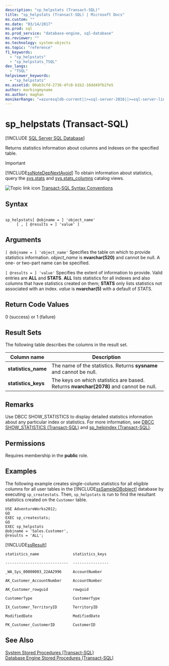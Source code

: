 ```yaml
---
description: "sp_helpstats (Transact-SQL)"
title: "sp_helpstats (Transact-SQL) | Microsoft Docs"
ms.custom: ""
ms.date: "03/14/2017"
ms.prod: sql
ms.prod_service: "database-engine, sql-database"
ms.reviewer: ""
ms.technology: system-objects
ms.topic: "reference"
f1_keywords: 
  - "sp_helpstats"
  - "sp_helpstats_TSQL"
dev_langs: 
  - "TSQL"
helpviewer_keywords: 
  - "sp_helpstats"
ms.assetid: 00ab3cfd-2736-4fc0-b1b2-16dd49fb2fe5
author: markingmyname
ms.author: maghan
monikerRange: "=azuresqldb-current||>=sql-server-2016||>=sql-server-linux-2017||=azuresqldb-mi-current"
---
```

# sp_helpstats (Transact-SQL)
[!INCLUDE [SQL Server SQL Database](../../includes/applies-to-version/sql-asdb.md)]

  Returns statistics information about columns and indexes on the specified table.  
  
> [!IMPORTANT]  
>  [!INCLUDE[ssNoteDepNextAvoid](../../includes/ssnotedepnextavoid-md.md)] To obtain information about statistics, query the [sys.stats](../../relational-databases/system-catalog-views/sys-stats-transact-sql.md) and [sys.stats_columns](../../relational-databases/system-catalog-views/sys-stats-columns-transact-sql.md) catalog views.  
  
 ![Topic link icon](../../database-engine/configure-windows/media/topic-link.gif "Topic link icon") [Transact-SQL Syntax Conventions](../../t-sql/language-elements/transact-sql-syntax-conventions-transact-sql.md)  
  
## Syntax  
  
```  
  
sp_helpstats[ @objname = ] 'object_name'   
     [ , [ @results = ] 'value' ]  
```  
  
## Arguments  
`[ @objname = ] 'object_name'`
 Specifies the table on which to provide statistics information. *object_name* is **nvarchar(520)** and cannot be null. A one- or two-part name can be specified.  
  
`[ @results = ] 'value'`
 Specifies the extent of information to provide. Valid entries are **ALL** and **STATS**. **ALL** lists statistics for all indexes and also columns that have statistics created on them; **STATS** only lists statistics not associated with an index. *value* is **nvarchar(5)** with a default of STATS.  
  
## Return Code Values  
 0 (success) or 1 (failure)  
  
## Result Sets  
 The following table describes the columns in the result set.  
  
|Column name|Description|  
|-----------------|-----------------|  
|**statistics_name**|The name of the statistics. Returns **sysname** and cannot be null.|  
|**statistics_keys**|The keys on which statistics are based. Returns **nvarchar(2078)** and cannot be null.|  
  
## Remarks  
 Use DBCC SHOW_STATISTICS to display detailed statistics information about any particular index or statistics. For more information, see [DBCC SHOW_STATISTICS &#40;Transact-SQL&#41;](../../t-sql/database-console-commands/dbcc-show-statistics-transact-sql.md) and [sp_helpindex &#40;Transact-SQL&#41;](../../relational-databases/system-stored-procedures/sp-helpindex-transact-sql.md).  
  
## Permissions  
 Requires membership in the **public** role.  
  
## Examples  
 The following example creates single-column statistics for all eligible columns for all user tables in the [!INCLUDE[ssSampleDBobject](../../includes/sssampledbobject-md.md)] database by executing `sp_createstats`. Then, `sp_helpstats` is run to find the resultant statistics created on the `Customer` table.  
  
```  
USE AdventureWorks2012;  
GO  
EXEC sp_createstats;  
GO  
EXEC sp_helpstats   
@objname = 'Sales.Customer',  
@results = 'ALL';  
```  
  
 [!INCLUDE[ssResult](../../includes/ssresult-md.md)]  
  
 `statistics_name               statistics_keys`  
  
 `----------------------------  ----------------`  
  
 `_WA_Sys_00000003_22AA2996     AccountNumber`  
  
 `AK_Customer_AccountNumber     AccountNumber`  
  
 `AK_Customer_rowguid           rowguid`  
  
 `CustomerType                  CustomerType`  
  
 `IX_Customer_TerritoryID       TerritoryID`  
  
 `ModifiedDate                  ModifiedDate`  
  
 `PK_Customer_CustomerID        CustomerID`  
  
## See Also  
 [System Stored Procedures &#40;Transact-SQL&#41;](../../relational-databases/system-stored-procedures/system-stored-procedures-transact-sql.md)   
 [Database Engine Stored Procedures &#40;Transact-SQL&#41;](../../relational-databases/system-stored-procedures/database-engine-stored-procedures-transact-sql.md)  
  
  

